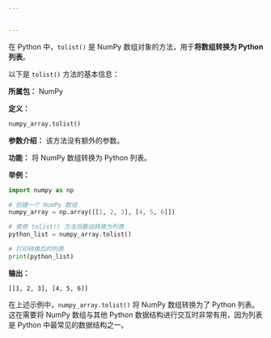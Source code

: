 ```yaml
---


---
```

在 Python 中，`tolist()` 是 NumPy 数组对象的方法，用于**将数组转换为 Python 列表**。

以下是 `tolist()` 方法的基本信息：

**所属包：** NumPy

**定义：**
```python
numpy_array.tolist()
```

**参数介绍：**
该方法没有额外的参数。

**功能：**
将 NumPy 数组转换为 Python 列表。

**举例：**
```python
import numpy as np

# 创建一个 NumPy 数组
numpy_array = np.array([[1, 2, 3], [4, 5, 6]])

# 使用 tolist() 方法将数组转换为列表
python_list = numpy_array.tolist()

# 打印转换后的列表
print(python_list)
```

**输出：**
```
[[1, 2, 3], [4, 5, 6]]
```

在上述示例中，`numpy_array.tolist()` 将 NumPy 数组转换为了 Python 列表。这在需要将 NumPy 数组与其他 Python 数据结构进行交互时非常有用，因为列表是 Python 中最常见的数据结构之一。